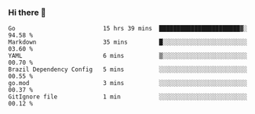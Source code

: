 ### Hi there 👋

<!--
**yeya24/yeya24** is a ✨ _special_ ✨ repository because its `README.md` (this file) appears on your GitHub profile.

Here are some ideas to get you started:

- 🔭 I’m currently working on ...
- 🌱 I’m currently learning ...
- 👯 I’m looking to collaborate on ...
- 🤔 I’m looking for help with ...
- 💬 Ask me about ...
- 📫 How to reach me: ...
- 😄 Pronouns: ...
- ⚡ Fun fact: ...
-->

<!--START_SECTION:waka-->

```text
Go                         15 hrs 39 mins  ███████████████████████▓░   94.58 %
Markdown                   35 mins         █░░░░░░░░░░░░░░░░░░░░░░░░   03.60 %
YAML                       6 mins          ▒░░░░░░░░░░░░░░░░░░░░░░░░   00.70 %
Brazil Dependency Config   5 mins          ░░░░░░░░░░░░░░░░░░░░░░░░░   00.55 %
go.mod                     3 mins          ░░░░░░░░░░░░░░░░░░░░░░░░░   00.37 %
GitIgnore file             1 min           ░░░░░░░░░░░░░░░░░░░░░░░░░   00.12 %
```

<!--END_SECTION:waka-->
